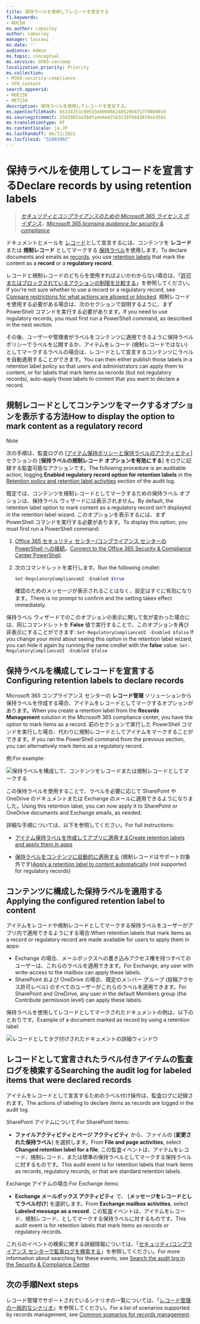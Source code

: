 ```yaml
---
title: 保持ラベルを使用してレコードを宣言する
f1.keywords:
- NOCSH
ms.author: cabailey
author: cabailey
manager: laurawi
ms.date: ''
audience: Admin
ms.topic: conceptual
ms.service: O365-seccomp
localization_priority: Priority
ms.collection:
- M365-security-compliance
- SPO_Content
search.appverid:
- MOE150
- MET150
description: 保持ラベルを使用してレコードを宣言する。
ms.openlocfilehash: b5114253c99533e890d66248529b4713700b9016
ms.sourcegitcommit: 33d19853a38dfa4e6ed21b313976643670a14581
ms.translationtype: HT
ms.contentlocale: ja-JP
ms.lasthandoff: 06/11/2021
ms.locfileid: "52903902"
---
```

# <a name="declare-records-by-using-retention-labels"></a><span data-ttu-id="c26c9-103">保持ラベルを使用してレコードを宣言する</span><span class="sxs-lookup"><span data-stu-id="c26c9-103">Declare records by using retention labels</span></span>

><span data-ttu-id="c26c9-104">*[セキュリティとコンプライアンスのための Microsoft 365 ライセンス ガイダンス](/office365/servicedescriptions/microsoft-365-service-descriptions/microsoft-365-tenantlevel-services-licensing-guidance/microsoft-365-security-compliance-licensing-guidance)。*</span><span class="sxs-lookup"><span data-stu-id="c26c9-104">*[Microsoft 365 licensing guidance for security & compliance](/office365/servicedescriptions/microsoft-365-service-descriptions/microsoft-365-tenantlevel-services-licensing-guidance/microsoft-365-security-compliance-licensing-guidance).*</span></span>

<span data-ttu-id="c26c9-105">ドキュメントとメールを [レコード](records-management.md#records)として宣言するには、コンテンツを **レコード** または **規制レコード** としてマークする [保持ラベル](retention.md#retention-labels)を使用します。</span><span class="sxs-lookup"><span data-stu-id="c26c9-105">To declare documents and emails as [records](records-management.md#records), you use [retention labels](retention.md#retention-labels) that mark the content as a **record** or a **regulatory record**.</span></span>

<span data-ttu-id="c26c9-106">レコードと規制レコードのどちらを使用すればよいかわからない場合は、「[許可またはブロックされているアクションの制限を比較する](records-management.md#compare-restrictions-for-what-actions-are-allowed-or-blocked)」を参照してください。</span><span class="sxs-lookup"><span data-stu-id="c26c9-106">If you're not sure whether to use a record or a regulatory record, see [Compare restrictions for what actions are allowed or blocked](records-management.md#compare-restrictions-for-what-actions-are-allowed-or-blocked).</span></span> <span data-ttu-id="c26c9-107">規制レコードを使用する必要がある場合は、次のセクションで説明するように、まず PowerShell コマンドを実行する必要があります。</span><span class="sxs-lookup"><span data-stu-id="c26c9-107">If you need to use regulatory records, you must first run a PowerShell command, as described in the next section.</span></span>

<span data-ttu-id="c26c9-108">その後、ユーザーや管理者がラベルをコンテンツに適用できるように保持ラベル ポリシーでラベルを公開するか、アイテムをレコード (規制レコードではない) としてマークするラベルの場合は、レコードとして宣言するコンテンツにラベルを自動適用することができます。</span><span class="sxs-lookup"><span data-stu-id="c26c9-108">You can then either publish those labels in a retention label policy so that users and administrators can apply them to content, or for labels that mark items as records (but not regulatory records), auto-apply those labels to content that you want to declare a record.</span></span>

## <a name="how-to-display-the-option-to-mark-content-as-a-regulatory-record"></a><span data-ttu-id="c26c9-109">規制レコードとしてコンテンツをマークするオプションを表示する方法</span><span class="sxs-lookup"><span data-stu-id="c26c9-109">How to display the option to mark content as a regulatory record</span></span>

>[!NOTE] 
> <span data-ttu-id="c26c9-110">次の手順は、監査ログの [[アイテム保持ポリシーと保持ラベルのアクティビティ](search-the-audit-log-in-security-and-compliance.md#retention-policy-and-retention-label-activities)] セクションの [**保持ラベルの規制レコード オプションを有効にする**] をログに記録する監査可能なアクションです。</span><span class="sxs-lookup"><span data-stu-id="c26c9-110">The following procedure is an auditable action, logging **Enabled regulatory record option for retention labels** in the [Retention policy and retention label activities](search-the-audit-log-in-security-and-compliance.md#retention-policy-and-retention-label-activities) section of the audit log.</span></span>

<span data-ttu-id="c26c9-111">既定では、コンテンツを規制レコードとしてマークするための保持ラベル オプションは、保持ラベル ウィザードには表示されません。</span><span class="sxs-lookup"><span data-stu-id="c26c9-111">By default, the retention label option to mark content as a regulatory record isn't displayed in the retention label wizard.</span></span> <span data-ttu-id="c26c9-112">このオプションを表示するには、まず PowerShell コマンドを実行する必要があります。</span><span class="sxs-lookup"><span data-stu-id="c26c9-112">To display this option, you must first run a PowerShell command:</span></span>

1. <span data-ttu-id="c26c9-113">[Office 365 セキュリティ センター/コンプライアンス センターの PowerShell への接続](/powershell/exchange/office-365-scc/connect-to-scc-powershell/connect-to-scc-powershell)。</span><span class="sxs-lookup"><span data-stu-id="c26c9-113">[Connect to the Office 365 Security & Compliance Center PowerShell](/powershell/exchange/office-365-scc/connect-to-scc-powershell/connect-to-scc-powershell).</span></span>

2. <span data-ttu-id="c26c9-114">次のコマンドレットを実行します。</span><span class="sxs-lookup"><span data-stu-id="c26c9-114">Run the following cmdlet:</span></span>
    
    ```powershell
    Set-RegulatoryComplianceUI -Enabled $true
    ````
    <span data-ttu-id="c26c9-115">確認のためのメッセージが表示されることはなく、設定はすぐに有効になります。</span><span class="sxs-lookup"><span data-stu-id="c26c9-115">There is no prompt to confirm and the setting takes effect immediately.</span></span>

<span data-ttu-id="c26c9-116">保持ラベル ウィザードでのこのオプションの表示に関して気が変わった場合には、同じコマンドレットを **False** 値で実行することで、このオプションを再び非表示にすることができます: `Set-RegulatoryComplianceUI -Enabled $false` </span><span class="sxs-lookup"><span data-stu-id="c26c9-116">If you change your mind about seeing this option in the retention label wizard, you can hide it again by running the same cmdlet with the **false** value: `Set-RegulatoryComplianceUI -Enabled $false`</span></span> 

## <a name="configuring-retention-labels-to-declare-records"></a><span data-ttu-id="c26c9-117">保持ラベルを構成してレコードを宣言する</span><span class="sxs-lookup"><span data-stu-id="c26c9-117">Configuring retention labels to declare records</span></span>

<span data-ttu-id="c26c9-118">Microsoft 365 コンプライアンス センターの **レコード管理** ソリューションから保持ラベルを作成する場合、アイテムをレコードとしてマークするオプションがあります。</span><span class="sxs-lookup"><span data-stu-id="c26c9-118">When you create a retention label from the **Records Management** solution in the Microsoft 365 compliance center, you have the option to mark items as a record.</span></span> <span data-ttu-id="c26c9-119">前のセクションで実行した PowerShell コマンドを実行した場合、代わりに規制レコードとしてアイテムをマークすることができます。</span><span class="sxs-lookup"><span data-stu-id="c26c9-119">If you ran the PowerShell command from the previous section, you can alternatively mark items as a regulatory record.</span></span>

<span data-ttu-id="c26c9-120">例:</span><span class="sxs-lookup"><span data-stu-id="c26c9-120">For example:</span></span>

![保持ラベルを構成して、コンテンツをレコードまたは規制レコードとしてマークする](../media/recordversioning6.png)

<span data-ttu-id="c26c9-122">この保持ラベルを使用することで、ラベルを必要に応じて SharePoint や OneDrive のドキュメントまたは Exchange のメールに適用できるようになりました。</span><span class="sxs-lookup"><span data-stu-id="c26c9-122">Using this retention label, you can now apply it to SharePoint or OneDrive documents and Exchange emails, as needed.</span></span> 

<span data-ttu-id="c26c9-123">詳細な手順については、以下を参照してください。</span><span class="sxs-lookup"><span data-stu-id="c26c9-123">For full instructions:</span></span>

- [<span data-ttu-id="c26c9-124">アイテム保持ラベルを作成してアプリに適用する</span><span class="sxs-lookup"><span data-stu-id="c26c9-124">Create retention labels and apply them in apps</span></span>](create-apply-retention-labels.md)

- <span data-ttu-id="c26c9-125">[保持ラベルをコンテンツに自動的に適用する](apply-retention-labels-automatically.md) (規制レコードはサポート対象外です)</span><span class="sxs-lookup"><span data-stu-id="c26c9-125">[Apply a retention label to content automatically](apply-retention-labels-automatically.md) (not supported for regulatory records)</span></span>


## <a name="applying-the-configured-retention-label-to-content"></a><span data-ttu-id="c26c9-126">コンテンツに構成した保持ラベルを適用する</span><span class="sxs-lookup"><span data-stu-id="c26c9-126">Applying the configured retention label to content</span></span>

<span data-ttu-id="c26c9-127">アイテムをレコードや規制レコードとしてマークする保持ラベルをユーザーがアプリ内で適用できるようにする場合:</span><span class="sxs-lookup"><span data-stu-id="c26c9-127">When retention labels that mark items as a record or regulatory record are made available for users to apply them in apps:</span></span>

- <span data-ttu-id="c26c9-128">Exchange の場合、メールボックスへの書き込みアクセス権を持つすべてのユーザーは、これらのラベルを適用できます。</span><span class="sxs-lookup"><span data-stu-id="c26c9-128">For Exchange, any user with write-access to the mailbox can apply these labels.</span></span> 
- <span data-ttu-id="c26c9-129">SharePoint および OneDrive の場合、既定のメンバー グループ (投稿アクセス許可レベル) のすべてのユーザーがこれらのラベルを適用できます。</span><span class="sxs-lookup"><span data-stu-id="c26c9-129">For SharePoint and OneDrive, any user in the default Members group (the Contribute permission level) can apply these labels.</span></span>

<span data-ttu-id="c26c9-130">保持ラベルを使用してレコードとしてマークされたドキュメントの例は、以下のとおりです。</span><span class="sxs-lookup"><span data-stu-id="c26c9-130">Example of a document marked as record by using a retention label:</span></span>

![レコードとしてタグ付けされたドキュメントの詳細ウィンドウ](../media/recordversioning7.png)

## <a name="searching-the-audit-log-for-labeled-items-that-were-declared-records"></a><span data-ttu-id="c26c9-132">レコードとして宣言されたラベル付きアイテムの監査ログを検索する</span><span class="sxs-lookup"><span data-stu-id="c26c9-132">Searching the audit log for labeled items that were declared records</span></span>

<span data-ttu-id="c26c9-133">アイテムをレコードとして宣言するためのラベル付け操作は、監査ログに記録されます。</span><span class="sxs-lookup"><span data-stu-id="c26c9-133">The actions of labeling to declare items as records are logged in the audit log.</span></span>

<span data-ttu-id="c26c9-134">SharePoint アイテムについて:</span><span class="sxs-lookup"><span data-stu-id="c26c9-134">For SharePoint items:</span></span> 
- <span data-ttu-id="c26c9-135">**ファイルアクティビティとページ アクティビティ** から、ファイルの [**変更された保持ラベル**] を選択します。</span><span class="sxs-lookup"><span data-stu-id="c26c9-135">From **File and page activities**, select **Changed retention label for a file**.</span></span> <span data-ttu-id="c26c9-136">この監査イベントは、アイテムをレコード、規制レコード、または標準の保持ラベルとしてマークする保持ラベルに対するものです。</span><span class="sxs-lookup"><span data-stu-id="c26c9-136">This audit event is for retention labels that mark items as records, regulatory records, or that are standard retention labels.</span></span>

<span data-ttu-id="c26c9-137">Exchange アイテムの場合:</span><span class="sxs-lookup"><span data-stu-id="c26c9-137">For Exchange items:</span></span>
- <span data-ttu-id="c26c9-138">**Exchange メールボックス アクティビティ** で、 [**メッセージをレコードとしてラベル付け**] を選択します。</span><span class="sxs-lookup"><span data-stu-id="c26c9-138">From **Exchange mailbox activities**, select **Labeled message as a record**.</span></span> <span data-ttu-id="c26c9-139">この監査イベントは、アイテムをレコード、規制レコード、としてマークする保持ラベルに対するものです。</span><span class="sxs-lookup"><span data-stu-id="c26c9-139">This audit event is for retention labels that mark items as records or regulatory records.</span></span>

<span data-ttu-id="c26c9-140">これらのイベントの検索に関する詳細情報については、「[セキュリティ/コンプライアンス センターで監査ログを検索する](search-the-audit-log-in-security-and-compliance.md#file-and-page-activities)」を参照してください。</span><span class="sxs-lookup"><span data-stu-id="c26c9-140">For more information about searching for these events, see [Search the audit log in the Security & Compliance Center](search-the-audit-log-in-security-and-compliance.md#file-and-page-activities).</span></span>

## <a name="next-steps"></a><span data-ttu-id="c26c9-141">次の手順</span><span class="sxs-lookup"><span data-stu-id="c26c9-141">Next steps</span></span>

<span data-ttu-id="c26c9-142">レコード管理でサポートされているシナリオの一覧については、「[レコード管理の一般的なシナリオ](get-started-with-records-management.md#common-scenarios-for-records-management)」を参照してください。</span><span class="sxs-lookup"><span data-stu-id="c26c9-142">For a list of scenarios supported by records management, see [Common scenarios for records management](get-started-with-records-management.md#common-scenarios-for-records-management).</span></span>
